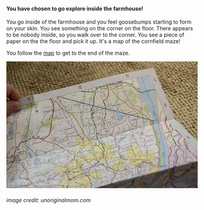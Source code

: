 #### You have chosen to go explore inside the farmhouse!
You go inside of the farmhouse and you feel goosebumps starting to form on your skin. You see something
on the corner on the floor. There appears to be nobody inside, so you walk over to the corner. You see a
piece of paper on the the floor and pick it up. It's a map of the cornfield maze!

You follow the [map](ending.md) to get to the end of the maze.

![map.jpg](map.jpg)
###### image credit: unoriginalmom.com